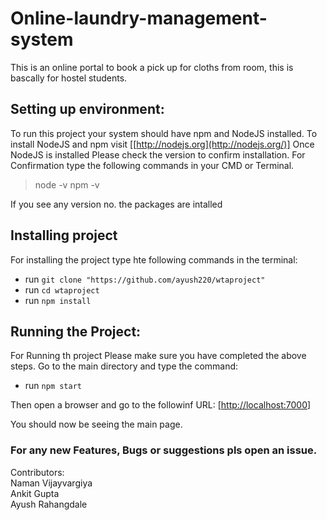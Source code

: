 # Online-laundry-management-system
This is an online portal to book a pick up for cloths from room, this is bascally for hostel students.


## Setting up environment:
To run this project your system should have npm and NodeJS installed.
To install NodeJS and npm visit [[http://nodejs.org](http://nodejs.org/)]
Once NodeJS is installed Please check the version to confirm installation.
For Confirmation type the following commands in your CMD or Terminal.
>node -v
>npm -v

If you see any version no. the packages are intalled

##  Installing project
For installing the project type hte following commands in the terminal:
- run `git clone "https://github.com/ayush220/wtaproject"`
- run `cd wtaproject`
- run `npm install`


## Running the Project:
For Running th project Please make sure you have completed the above steps.
Go to the main directory and type the command:
- run `npm start`

Then open a browser and go to the followinf URL:
[[http://localhost:7000](http://localhost:7000/)]

You should now be seeing the main page. 

### For any new Features, Bugs or suggestions pls open an issue.

Contributors:<br>
Naman Vijayvargiya<br>
Ankit Gupta<br>
Ayush Rahangdale<br>
